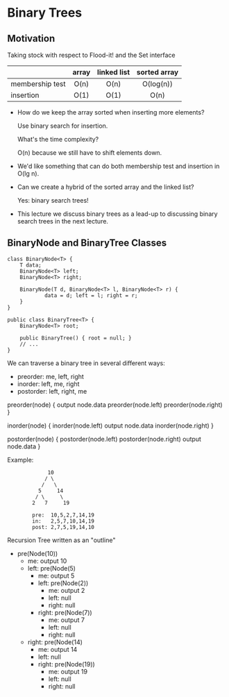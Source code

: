 # Binary Trees

## Motivation 

Taking stock with respect to Flood-it! and the Set interface

|                  |  array | linked list | sorted array |
| ---------------- |:------:|:-----------:|:------------:|
| membership test  | O(n)   | O(n)        | O(log(n))    |
| insertion        | O(1)   | O(1)        | O(n)         |

* How do we keep the array sorted when inserting more elements?

	Use binary search for insertion.

	What's the time complexity?

	O(n) because we still have to shift elements down.

* We'd like something that can do both membership test and insertion in
  O(lg n).

* Can we create a hybrid of the sorted array and the linked list?

	Yes: binary search trees!

* This lecture we discuss binary trees as a lead-up to discussing
  binary search trees in the next lecture.

## BinaryNode and BinaryTree Classes

	class BinaryNode<T> {
		T data;
		BinaryNode<T> left;
		BinaryNode<T> right;

		BinaryNode(T d, BinaryNode<T> l, BinaryNode<T> r) {
				data = d; left = l; right = r;
		}
	}

	public class BinaryTree<T> {
		BinaryNode<T> root;

		public BinaryTree() { root = null; }
		// ...
	}

We can traverse a binary tree in several different ways:
* preorder: me, left, right
* inorder: left, me, right
* postorder: left, right, me

preorder(node) {
   output node.data
   preorder(node.left)
   preorder(node.right)
}

inorder(node) {
   inorder(node.left)
   output node.data
   inorder(node.right)
}

postorder(node) {
   postorder(node.left)
   postorder(node.right)
   output node.data
}

Example:

                 10
                / \
               /   \
              5     14
             / \     \
            2   7     19

            pre:  10,5,2,7,14,19
            in:   2,5,7,10,14,19
            post: 2,7,5,19,14,10

Recursion Tree written as an "outline"
* pre(Node(10))
  * me: output 10
  * left: pre(Node(5)
    * me: output 5
	* left: pre(Node(2))
	  * me: output 2
	  * left: null
	  * right: null
	* right: pre(Node(7))
	  * me: output 7
	  * left: null
	  * right: null
  * right: pre(Node(14)
    * me: output 14
	* left: null
	* right: pre(Node(19))
	  * me: output 19
	  * left: null
	  * right: null

